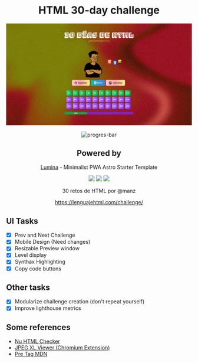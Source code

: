 <div align="center">

# HTML 30-day challenge

[![alt text](public/app.png)](https://html-30-days-challenge.vercel.app/)

![progres-bar](https://progress-bar.dev/33/?title=completed&width=350)

## Powered by

[Lumina](https://github.com/jamerrq/lumina) - Minimalist PWA Astro Starter Template

![](https://img.shields.io/badge/HTML-5-orange?style=for-the-badge&logo=html5)
![](https://img.shields.io/badge/CSS-3-blue?style=for-the-badge&logo=css3)
![](https://img.shields.io/badge/Astro-4.3-purple?style=for-the-badge&logo=astro)

30 retos de HTML por @manz

https://lenguajehtml.com/challenge/

</div>

## UI Tasks

- [x] Prev and Next Challenge
- [x] Mobile Design (Need changes)
- [x] Resizable Preview window
- [x] Level display
- [x] Synthax Highlighting
- [x] Copy code buttons

## Other tasks

- [x] Modularize challenge creation (don't repeat yourself)
- [x] Improve lighthouse metrics

## Some references

- [Nu HTML Checker](https://validator.w3.org/nu/)
- [JPEG XL Viewer (Chromium Extension)](https://chromewebstore.google.com/detail/jpeg-xl-viewer/bkhdlfmkaenamnlbpdfplekldlnghchp)
- [Pre Tag MDN](https://developer.mozilla.org/en-US/docs/Web/HTML/Element/pre)
